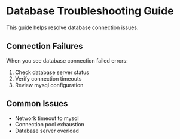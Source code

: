 # Database Troubleshooting Guide

This guide helps resolve database connection issues.

## Connection Failures

When you see database connection failed errors:
1. Check database server status
2. Verify connection timeouts
3. Review mysql configuration

## Common Issues
- Network timeout to mysql
- Connection pool exhaustion
- Database server overload
